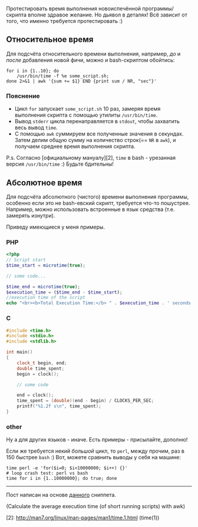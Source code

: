 <!--
Title: Как посчитать среднее время выполнения программы?
Description: В этой короткой статье я расскажу о возможном способе подсчёта времени выполнения программы.
Tags: php, c, bash, development
Date: 2013/10/26
-->

Протестировать время выполнения новоиспечённой программы/скрипта вполне здравое желание.
Но дьявол в деталях! Всё зависит от того, что именно требуется протестировать :) <!--cut-here-->



## Относительное время 

Для подсчёта относительного времени выполнения, например,
*до* и *после* добавления новой фичи,
можно и bash-скриптом обойтись:

    for i in {1..10}; do
        /usr/bin/time -f %e some_script.sh;
    done 2>&1 | awk '{sum += $1} END {print sum / NR, "sec"}'



### Пояснение

* Цикл `for` запускает `some_script.sh` 10 раз, замеряя время выполнения скрипта с помощью утилиты `/usr/bin/time`.
* Вывод `stderr` цикла перенаправляется в `stdout`, чтобы захватить весь вывод `time`.
* С помощью `awk` суммируем все полученные значения в секундах. Затем делим общую сумму на количество строк(== `NR` в `awk`), и получаем среднее время выполнения скрипта.

P.s. Согласно [официальному мануалу][2], `time` в bash - урезанная версия `/usr/bin/time` :)
Будьте бдительны!



## Абсолютное время

Для подсчёта абсолютного (чистого) времени выполнения программы,
особенно если это не bash-евский скрипт,
требуется что-то пошустрее. Например, можно использовать встроенные в язык средства
(т.е. замерять изнутри). 

Приведу имеющиеся у меня примеры.

### PHP



```php
<?php
// Script start
$time_start = microtime(true);

// some code...

$time_end = microtime(true);
$execution_time = ($time_end - $time_start);
//execution time of the script
echo "<br><b>Total Execution Time:</b> " . $execution_time . ' seconds';
```


### C

```cpp
#include <time.h>
#include <stdio.h>
#include <stdlib.h>

int main()
{
    clock_t begin, end;
    double time_spent;
    begin = clock();

    // some code

    end = clock();
    time_spent = (double)(end - begin) / CLOCKS_PER_SEC;
    printf("%1.2f s\n", time_spent);
}
```

### other

Ну а для других языков - иначе. Есть примеры - присылайте, дополню!

Если же требуется некий *большой* цикл, 
то `perl`, между прочим, раз в 150 быстрее `bash` :) 
Вот, можете сравнить выводы у себя на машине:

    time perl -e 'for($i=0; $i<10000000; $i++) {}'
    # loop crash test: perl vs bash 
    time for i in {1..10000000}; do true; done

---

Пост написан на основе [данного][1] сниппета.

[1]: http://www.bashoneliners.com/oneliners/oneliner/48/
(Calculate the average execution time (of short running scripts) with awk)

[2]: http://man7.org/linux/man-pages/man1/time.1.html (time(1))

